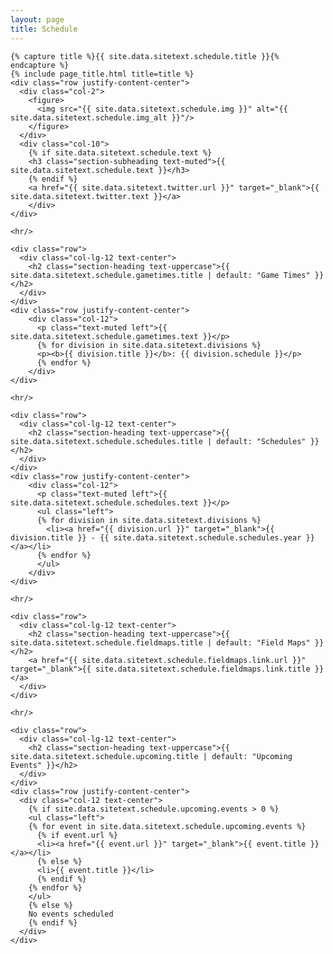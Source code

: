 ```yaml
---
layout: page
title: Schedule
---
```

<section class="page-section" id="{{ site.data.sitetext.schedule.section | default: "schedule" }}">
  <div class="container">

    {% capture title %}{{ site.data.sitetext.schedule.title }}{% endcapture %}
    {% include page_title.html title=title %}
    <div class="row justify-content-center">
      <div class="col-2">
        <figure>
          <img src="{{ site.data.sitetext.schedule.img }}" alt="{{ site.data.sitetext.schedule.img_alt }}"/>
        </figure>
      </div>
      <div class="col-10">    
        {% if site.data.sitetext.schedule.text %}
        <h3 class="section-subheading text-muted">{{ site.data.sitetext.schedule.text }}</h3>
        {% endif %}
        <a href="{{ site.data.sitetext.twitter.url }}" target="_blank">{{ site.data.sitetext.twitter.text }}</a>
        </div>
    </div>

    <hr/>

    <div class="row">
      <div class="col-lg-12 text-center">
        <h2 class="section-heading text-uppercase">{{ site.data.sitetext.schedule.gametimes.title | default: "Game Times" }}</h2>
      </div>
    </div>
    <div class="row justify-content-center">
        <div class="col-12">
          <p class="text-muted left">{{ site.data.sitetext.schedule.gametimes.text }}</p>
          {% for division in site.data.sitetext.divisions %}
          <p><b>{{ division.title }}</b>: {{ division.schedule }}</p>
          {% endfor %}
        </div>
    </div>

    <hr/>

    <div class="row">
      <div class="col-lg-12 text-center">
        <h2 class="section-heading text-uppercase">{{ site.data.sitetext.schedule.schedules.title | default: "Schedules" }}</h2>
      </div>
    </div>
    <div class="row justify-content-center">
        <div class="col-12">
          <p class="text-muted left">{{ site.data.sitetext.schedule.schedules.text }}</p>
          <ul class="left">
          {% for division in site.data.sitetext.divisions %}
            <li><a href="{{ division.url }}" target="_blank">{{ division.title }} - {{ site.data.sitetext.schedule.schedules.year }}</a></li>
          {% endfor %}
          </ul>
        </div>
    </div>

    <hr/> 

    <div class="row">
      <div class="col-lg-12 text-center">
        <h2 class="section-heading text-uppercase">{{ site.data.sitetext.schedule.fieldmaps.title | default: "Field Maps" }}</h2>
        <a href="{{ site.data.sitetext.schedule.fieldmaps.link.url }}" target="_blank">{{ site.data.sitetext.schedule.fieldmaps.link.title }}</a>
      </div>
    </div>

    <hr/>

    <div class="row">
      <div class="col-lg-12 text-center">
        <h2 class="section-heading text-uppercase">{{ site.data.sitetext.schedule.upcoming.title | default: "Upcoming Events" }}</h2>
      </div>
    </div>
    <div class="row justify-content-center">
      <div class="col-12 text-center">
        {% if site.data.sitetext.schedule.upcoming.events > 0 %}
        <ul class="left">
        {% for event in site.data.sitetext.schedule.upcoming.events %}
          {% if event.url %}
          <li><a href="{{ event.url }}" target="_blank">{{ event.title }}</a></li>
          {% else %}
          <li>{{ event.title }}</li>
          {% endif %}
        {% endfor %}
        </ul>
        {% else %}
        No events scheduled
        {% endif %}
      </div>
    </div>

  </div>
</section>
